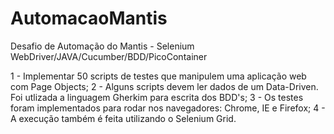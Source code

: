 # AutomacaoMantis
Desafio de Automação do Mantis - Selenium WebDriver/JAVA/Cucumber/BDD/PicoContainer

1 - Implementar 50 scripts de testes que manipulem uma aplicação web com Page Objects;
2 - Alguns scripts devem ler dados de um Data-Driven. Foi utlizada a linguagem Gherkim para escrita dos BDD's;
3 - Os testes foram implementados para rodar nos navegadores: Chrome, IE e Firefox;
4 - A execução também é feita utilizando o Selenium Grid.
